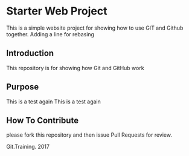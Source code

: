 # Starter Web Project

This is a simple website project for showing how to use GIT and Github together. 
Adding a line for rebasing

## Introduction

This repository is for showing how Git and GitHub work

## Purpose

This is a test again
This is a test again

## How To Contribute

please fork this repository and then issue Pull Requests for review.

Git.Training.  2017